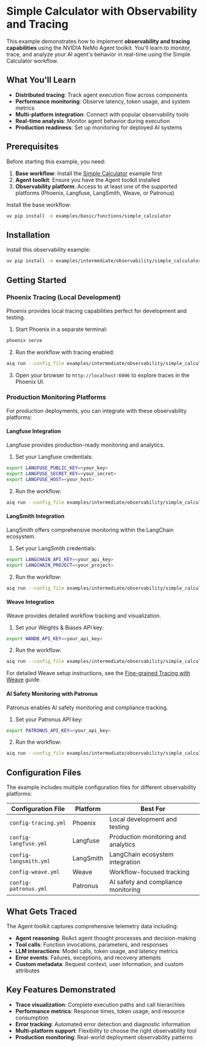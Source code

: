<!--
SPDX-FileCopyrightText: Copyright (c) 2025, NVIDIA CORPORATION & AFFILIATES. All rights reserved.
SPDX-License-Identifier: Apache-2.0

Licensed under the Apache License, Version 2.0 (the "License");
you may not use this file except in compliance with the License.
You may obtain a copy of the License at

http://www.apache.org/licenses/LICENSE-2.0

Unless required by applicable law or agreed to in writing, software
distributed under the License is distributed on an "AS IS" BASIS,
WITHOUT WARRANTIES OR CONDITIONS OF ANY KIND, either express or implied.
See the License for the specific language governing permissions and
limitations under the License.
-->

# Simple Calculator with Observability and Tracing

This example demonstrates how to implement **observability and tracing capabilities** using the NVIDIA NeMo Agent toolkit. You'll learn to monitor, trace, and analyze your AI agent's behavior in real-time using the Simple Calculator workflow.

## What You'll Learn

- **Distributed tracing**: Track agent execution flow across components
- **Performance monitoring**: Observe latency, token usage, and system metrics
- **Multi-platform integration**: Connect with popular observability tools
- **Real-time analysis**: Monitor agent behavior during execution
- **Production readiness**: Set up monitoring for deployed AI systems

## Prerequisites

Before starting this example, you need:

1. **Base workflow**: Install the [Simple Calculator](../../../basic/functions/simple_calculator/) example first
2. **Agent toolkit**: Ensure you have the Agent toolkit installed
3. **Observability platform**: Access to at least one of the supported platforms (Phoenix, Langfuse, LangSmith, Weave, or Patronus)

Install the base workflow:

```bash
uv pip install -e examples/basic/functions/simple_calculator
```

## Installation

Install this observability example:

```bash
uv pip install -e examples/intermediate/observability/simple_calculator_observability
```

## Getting Started

### Phoenix Tracing (Local Development)

Phoenix provides local tracing capabilities perfect for development and testing.

1. Start Phoenix in a separate terminal:

```bash
phoenix serve
```

2. Run the workflow with tracing enabled:

```bash
aiq run --config_file examples/intermediate/observability/simple_calculator_observability/configs/config-tracing.yml --input "What is 2 * 4?"
```

3. Open your browser to `http://localhost:6006` to explore traces in the Phoenix UI.

### Production Monitoring Platforms

For production deployments, you can integrate with these observability platforms:

#### Langfuse Integration

Langfuse provides production-ready monitoring and analytics.

1. Set your Langfuse credentials:

```bash
export LANGFUSE_PUBLIC_KEY=<your_key>
export LANGFUSE_SECRET_KEY=<your_secret>
export LANGFUSE_HOST=<your_host>
```

2. Run the workflow:

```bash
aiq run --config_file examples/intermediate/observability/simple_calculator_observability/configs/config-langfuse.yml --input "Calculate 15 + 23"
```

#### LangSmith Integration

LangSmith offers comprehensive monitoring within the LangChain ecosystem.

1. Set your LangSmith credentials:

```bash
export LANGCHAIN_API_KEY=<your_api_key>
export LANGCHAIN_PROJECT=<your_project>
```

2. Run the workflow:

```bash
aiq run --config_file examples/intermediate/observability/simple_calculator_observability/configs/config-langsmith.yml --input "Is 100 > 50?"
```

#### Weave Integration

Weave provides detailed workflow tracking and visualization.

1. Set your Weights & Biases API key:

```bash
export WANDB_API_KEY=<your_api_key>
```

2. Run the workflow:

```bash
aiq run --config_file examples/intermediate/observability/simple_calculator_observability/configs/config-weave.yml --input "What's the sum of 7 and 8?"
```

For detailed Weave setup instructions, see the [Fine-grained Tracing with Weave](../../../../docs/source/workflows/observe/observe-workflow-with-weave.md) guide.

#### AI Safety Monitoring with Patronus

Patronus enables AI safety monitoring and compliance tracking.

1. Set your Patronus API key:

```bash
export PATRONUS_API_KEY=<your_api_key>
```

2. Run the workflow:

```bash
aiq run --config_file examples/intermediate/observability/simple_calculator_observability/configs/config-patronus.yml --input "Divide 144 by 12"
```

## Configuration Files

The example includes multiple configuration files for different observability platforms:

| Configuration File | Platform | Best For |
|-------------------|----------|----------|
| `config-tracing.yml` | Phoenix | Local development and testing |
| `config-langfuse.yml` | Langfuse | Production monitoring and analytics |
| `config-langsmith.yml` | LangSmith | LangChain ecosystem integration |
| `config-weave.yml` | Weave | Workflow-focused tracking |
| `config-patronus.yml` | Patronus | AI safety and compliance monitoring |

## What Gets Traced

The Agent toolkit captures comprehensive telemetry data including:

- **Agent reasoning**: ReAct agent thought processes and decision-making
- **Tool calls**: Function invocations, parameters, and responses
- **LLM interactions**: Model calls, token usage, and latency metrics
- **Error events**: Failures, exceptions, and recovery attempts
- **Custom metadata**: Request context, user information, and custom attributes

## Key Features Demonstrated

- **Trace visualization**: Complete execution paths and call hierarchies
- **Performance metrics**: Response times, token usage, and resource consumption
- **Error tracking**: Automated error detection and diagnostic information
- **Multi-platform support**: Flexibility to choose the right observability tool
- **Production monitoring**: Real-world deployment observability patterns
